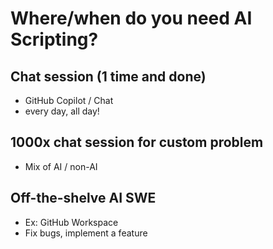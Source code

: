 # Where/when do you need AI Scripting?

<v-click>

## Chat session (1 time and done)
- GitHub Copilot / Chat
- every day, all day!

</v-click>

<v-click at="3">

## 1000x chat session for custom problem

- Mix of AI / non-AI

</v-click>

<v-click>   

## Off-the-shelve AI SWE

- Ex: GitHub Workspace
- Fix bugs, implement a feature

</v-click>